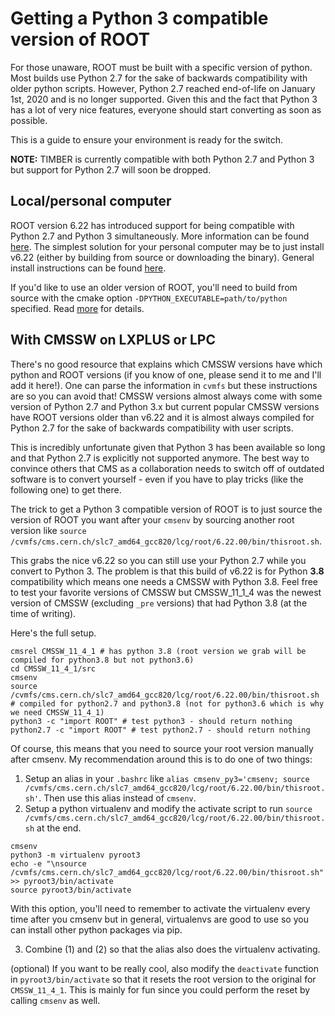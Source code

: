 # Getting a Python 3 compatible version of ROOT

For those unaware, ROOT must be built with a specific version of python. Most builds use Python 2.7 
for the sake of backwards compatibility with older python scripts. However, Python 2.7 reached 
end-of-life on January 1st, 2020 and is no longer supported. Given this and the fact that 
Python 3 has a lot of very nice features, everyone should start converting as soon as possible.

This is a guide to ensure your environment is ready for the switch.

**NOTE:** TIMBER is currently compatible with both Python 2.7 and Python 3 but support for Python 2.7
will soon be dropped. 

## Local/personal computer

ROOT version 6.22 has introduced support for being compatible with Python 2.7 and Python 3 simultaneously.
More information can be found [here](https://root.cern/install/build_from_source/#root-python-and-pyroot).
The simplest solution for your personal computer may be to just install v6.22 (either by building from
source or downloading the binary). General install instructions can be found [here](https://root.cern/install/).

If you'd like to use an older version of ROOT, you'll need to build from source with the cmake option
`-DPYTHON_EXECUTABLE=path/to/python` specified. Read [more](https://root.cern/install/build_from_source/#root-python-and-pyroot) for details.

## With CMSSW on LXPLUS or LPC

There's no good resource that explains which CMSSW versions have which python and ROOT versions (if you know of one,
please send it to me and I'll add it here!). One can parse the information in `cvmfs` but these instructions are
so you can avoid that! CMSSW versions almost always come with some version of Python 2.7 and Python 3.x but 
current popular CMSSW versions have ROOT versions older than v6.22 and it is almost always compiled for Python 2.7 
for the sake of backwards compatibility with user scripts. 

This is incredibly unfortunate given that Python 3 has been available so long and that Python 2.7 is explicitly
not supported anymore. The best way to convince others that CMS as a collaboration needs to switch off of outdated
software is to convert yourself - even if you have to play tricks (like the following one) to get there.

The trick to get a Python 3 compatible version of ROOT is to just source the version of ROOT you want after your `cmsenv` by
sourcing another root version like `source /cvmfs/cms.cern.ch/slc7_amd64_gcc820/lcg/root/6.22.00/bin/thisroot.sh`.

This grabs the nice v6.22 so you can still use your Python 2.7 while you convert to Python 3. The problem is that this build of
v6.22 is for Python **3.8** compatibility which means one needs a CMSSW with Python 3.8. Feel free to test your favorite versions
of CMSSW but CMSSW_11_1_4 was the newest version of CMSSW (excluding `_pre` versions) that had Python 3.8 (at the time of writing). 

Here's the full setup.
```
cmsrel CMSSW_11_4_1 # has python 3.8 (root version we grab will be compiled for python3.8 but not python3.6)
cd CMSSW_11_4_1/src
cmsenv
source /cvmfs/cms.cern.ch/slc7_amd64_gcc820/lcg/root/6.22.00/bin/thisroot.sh # compiled for python2.7 and python3.8 (not for python3.6 which is why we need CMSSW_11_4_1)
python3 -c "import ROOT" # test python3 - should return nothing
python2.7 -c "import ROOT" # test python2.7 - should return nothing
```

Of course, this means that you need to source your root version manually after cmsenv. My recommendation around
this is to do one of two things:
1. Setup an alias in your `.bashrc` like `alias cmsenv_py3='cmsenv; source /cvmfs/cms.cern.ch/slc7_amd64_gcc820/lcg/root/6.22.00/bin/thisroot.sh'`.
Then use this alias instead of `cmsenv`.
2. Setup a python virtualenv and modify the activate script to run `source /cvmfs/cms.cern.ch/slc7_amd64_gcc820/lcg/root/6.22.00/bin/thisroot.sh`
at the end. 
```
cmsenv
python3 -m virtualenv pyroot3
echo -e "\nsource /cvmfs/cms.cern.ch/slc7_amd64_gcc820/lcg/root/6.22.00/bin/thisroot.sh" >> pyroot3/bin/activate
source pyroot3/bin/activate
```
With this option, you'll need to remember to activate the virtualenv every time after you cmsenv but in general,
virtualenvs are good to use so you can install other python packages via pip.

3. Combine (1) and (2) so that the alias also does the virtualenv activating.

(optional) If you want to be really cool, also modify the `deactivate` function in `pyroot3/bin/activate` so that it resets
the root version to the original for `CMSSW_11_4_1`. This is mainly for fun since you could perform the reset by calling `cmsenv`
as well.